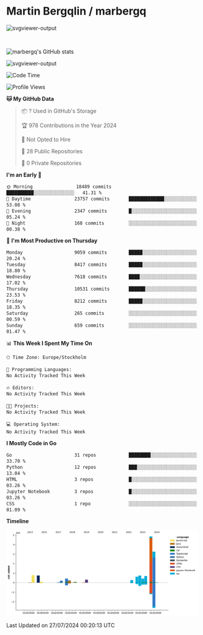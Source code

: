 # Martin Bergqlin / marbergq

![svgviewer-output](https://user-images.githubusercontent.com/2405410/206014777-22d41ecb-c24f-421d-b7d9-bba2cb5bb0de.svg)

<br>

<!--- [![Martin's Week](https://github-readme-stats.vercel.app/api/wakatime?username=marbergq&theme=dark)](https://github.com/anuraghazra/github-readme-stats) -->

![marbergq's GitHub stats](https://github-readme-stats.vercel.app/api?username=marbergq&count_private=true&show_icons=true)

![svgviewer-output](https://wakatime.com/badge/user/3f0a2069-6683-4e19-9a4a-7d21ea815067.svg)

<!--START_SECTION:waka-->
![Code Time](http://img.shields.io/badge/Code%20Time-4%2C232%20hrs%2013%20mins-blue)

![Profile Views](http://img.shields.io/badge/Profile%20Views-0-blue)

**🐱 My GitHub Data** 

> 📦 ? Used in GitHub's Storage 
 > 
> 🏆 978 Contributions in the Year 2024
 > 
> 🚫 Not Opted to Hire
 > 
> 📜 28 Public Repositories 
 > 
> 🔑 0 Private Repositories 
 > 
**I'm an Early 🐤** 

```text
🌞 Morning                18489 commits       ██████████░░░░░░░░░░░░░░░   41.31 % 
🌆 Daytime                23757 commits       █████████████░░░░░░░░░░░░   53.08 % 
🌃 Evening                2347 commits        █░░░░░░░░░░░░░░░░░░░░░░░░   05.24 % 
🌙 Night                  168 commits         ░░░░░░░░░░░░░░░░░░░░░░░░░   00.38 % 
```
📅 **I'm Most Productive on Thursday** 

```text
Monday                   9059 commits        █████░░░░░░░░░░░░░░░░░░░░   20.24 % 
Tuesday                  8417 commits        █████░░░░░░░░░░░░░░░░░░░░   18.80 % 
Wednesday                7618 commits        ████░░░░░░░░░░░░░░░░░░░░░   17.02 % 
Thursday                 10531 commits       ██████░░░░░░░░░░░░░░░░░░░   23.53 % 
Friday                   8212 commits        █████░░░░░░░░░░░░░░░░░░░░   18.35 % 
Saturday                 265 commits         ░░░░░░░░░░░░░░░░░░░░░░░░░   00.59 % 
Sunday                   659 commits         ░░░░░░░░░░░░░░░░░░░░░░░░░   01.47 % 
```


📊 **This Week I Spent My Time On** 

```text
🕑︎ Time Zone: Europe/Stockholm

💬 Programming Languages: 
No Activity Tracked This Week

🔥 Editors: 
No Activity Tracked This Week

🐱‍💻 Projects: 
No Activity Tracked This Week

💻 Operating System: 
No Activity Tracked This Week
```

**I Mostly Code in Go** 

```text
Go                       31 repos            ████████░░░░░░░░░░░░░░░░░   33.70 % 
Python                   12 repos            ███░░░░░░░░░░░░░░░░░░░░░░   13.04 % 
HTML                     3 repos             █░░░░░░░░░░░░░░░░░░░░░░░░   03.26 % 
Jupyter Notebook         3 repos             █░░░░░░░░░░░░░░░░░░░░░░░░   03.26 % 
CSS                      1 repo              ░░░░░░░░░░░░░░░░░░░░░░░░░   01.09 % 
```



**Timeline**

![Lines of Code chart](https://raw.githubusercontent.com/marbergq/marbergq/main/assets/bar_graph.png)


 Last Updated on 27/07/2024 00:20:13 UTC
<!--END_SECTION:waka-->
